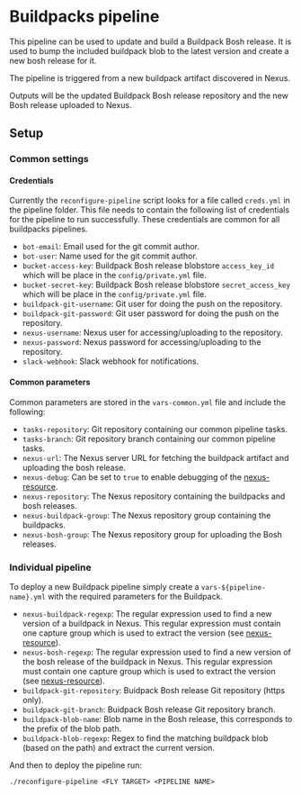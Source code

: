 # Buildpacks pipeline

This pipeline can be used to update and build a Buildpack Bosh release. It is used
to bump the included buildpack blob to the latest version and create a new bosh
release for it.

The pipeline is triggered from a new buildpack artifact discovered in Nexus.

Outputs will be the updated Buildpack Bosh release repository and the new Bosh release
uploaded to Nexus.

## Setup

### Common settings

#### Credentials

Currently the `reconfigure-pipeline` script looks for a file called `creds.yml`
in the pipeline folder. This file needs to contain the following list of credentials
for the pipeline to run successfully. These credentials are common for all buildpacks
pipelines.

* `bot-email`: Email used for the git commit author.
* `bot-user`: Name used for the git commit author.
* `bucket-access-key`: Buildpack Bosh release blobstore `access_key_id` which will
  be place in the `config/private.yml` file.
* `bucket-secret-key`: Buildpack Bosh release blobstore `secret_access_key` which
  will be place in the `config/private.yml` file.
* `buildpack-git-username`: Git user for doing the push on the repository.
* `buildpack-git-password`: Git user password for doing the push on the repository.
* `nexus-username`: Nexus user for accessing/uploading to the repository.
* `nexus-password`: Nexus password for accessing/uploading to the repository.
* `slack-webhook`: Slack webhook for notifications.

#### Common parameters

Common parameters are stored in the `vars-common.yml` file and include the following:

* `tasks-repository`: Git repository containing our common pipeline tasks.
* `tasks-branch`: Git repository branch containing our common pipeline tasks.
* `nexus-url`: The Nexus server URL for fetching the buildpack artifact and uploading
  the bosh release.
* `nexus-debug`: Can be set to `true` to enable debugging of the [nexus-resource](https://github.com/trecnoc/nexus-resource).
* `nexus-repository`: The Nexus repository containing the buildpacks and bosh releases.
* `nexus-buildpack-group`: The Nexus repository group containing the buildpacks.
* `nexus-bosh-group`: The Nexus repository group for uploading the Bosh releases.

### Individual pipeline

To deploy a new Buildpack pipeline simply create a `vars-${pipeline-name}.yml`
with the required parameters for the Buildpack.

* `nexus-buildpack-regexp`: The regular expression used to find a new version of
  a buildpack in Nexus. This regular expression must contain one capture group which
  is used to extract the version (see [nexus-resource](https://github.com/trecnoc/nexus-resource)).
* `nexus-bosh-regexp`: The regular expression used to find a new version of the
  bosh release of the buildpack in Nexus. This regular expression must contain
  one capture group which is used to extract the version (see [nexus-resource](https://github.com/trecnoc/nexus-resource)).
* `buildpack-git-repository`: Buidpack Bosh release Git repository (https only).
* `buildpack-git-branch`: Buidpack Bosh release Git repository branch.
* `buildpack-blob-name`: Blob name in the Bosh release, this corresponds to the
  prefix of the blob path.
* `buildpack-blob-regexp`: Regex to find the matching buildpack blob (based on
  the path) and extract the current version.

And then to deploy the pipeline run:

`./reconfigure-pipeline <FLY TARGET> <PIPELINE NAME>`
